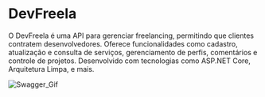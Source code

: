 # DevFreela
O DevFreela é uma API para gerenciar freelancing, permitindo que clientes contratem desenvolvedores. Oferece funcionalidades como cadastro, atualização e consulta de serviços, gerenciamento de perfis, comentários e controle de projetos. Desenvolvido com tecnologias como ASP.NET Core, Arquitetura Limpa, e mais.

![Swagger_Gif](https://github.com/user-attachments/assets/f847caa7-272b-43bb-bba0-62d01af34a63)
